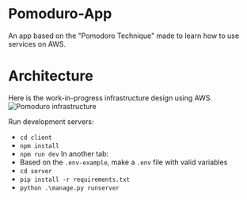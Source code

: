 # Pomoduro-App
An app based on the "Pomodoro Technique" made to learn how to use services on AWS.

# Architecture
Here is the work-in-progress infrastructure design using AWS.
![Pomoduro infrastructure](https://github.com/JowiAoun/Pomoduro/assets/83415433/95239dd9-8231-4738-88b9-4e49a5e8aab1)


Run development servers:
- `cd client`
- `npm install`
- `npm run dev`
In another tab:
- Based on the `.env-example`, make a `.env` file with valid variables
- `cd server`
- `pip install -r requirements.txt`
- `python .\manage.py runserver`
